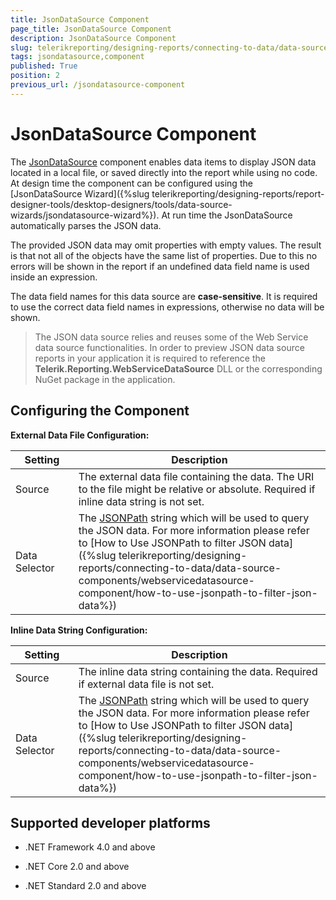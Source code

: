 ```yaml
---
title: JsonDataSource Component
page_title: JsonDataSource Component 
description: JsonDataSource Component
slug: telerikreporting/designing-reports/connecting-to-data/data-source-components/jsondatasource-component
tags: jsondatasource,component
published: True
position: 2
previous_url: /jsondatasource-component
---
```

<style>
table th:first-of-type {
    width: 20%;
}
table th:nth-of-type(2) {
    width: 80%;
}
</style>
# JsonDataSource Component

The [JsonDataSource](/reporting/api/Telerik.Reporting.JsonDataSource)  component enables data items to display JSON data located in a local file, or saved directly into the report while using no code. At design time the component can be configured using the [JsonDataSource Wizard]({%slug telerikreporting/designing-reports/report-designer-tools/desktop-designers/tools/data-source-wizards/jsondatasource-wizard%}). At run time the JsonDataSource automatically parses the JSON data. 

The provided JSON data may omit properties with empty values. The result is that not all of the objects have the same list of properties. Due to this no errors will be shown in the report if an undefined data field name is used inside an expression. 

The data field names for this data source are __case-sensitive__. It is required to use the correct data field names in expressions, otherwise no data will be shown. 

> The JSON data source relies and reuses some of the Web Service data source functionalities. In order to preview JSON data source reports in your application it is required to reference the  __Telerik.Reporting.WebServiceDataSource__ DLL or the corresponding NuGet package in the application. 

## Configuring the Component

__External Data File Configuration:__ 

| Setting | Description |
| ------ | ------ |
|Source|The external data file containing the data. The URI to the file might be relative or absolute. Required if inline data string is not set.|
|Data Selector|The  [JSONPath](https://www.newtonsoft.com/json/help/html/QueryJsonSelectTokenJsonPath.htm) string which will be used to query the JSON data. For more information please refer to [How to Use JSONPath to filter JSON data]({%slug telerikreporting/designing-reports/connecting-to-data/data-source-components/webservicedatasource-component/how-to-use-jsonpath-to-filter-json-data%})|

__Inline Data String Configuration:__ 

| Setting | Description |
| ------ | ------ |
|Source|The inline data string containing the data. Required if external data file is not set.|
|Data Selector|The  [JSONPath](https://www.newtonsoft.com/json/help/html/QueryJsonSelectTokenJsonPath.htm) string which will be used to query the JSON data. For more information please refer to [How to Use JSONPath to filter JSON data]({%slug telerikreporting/designing-reports/connecting-to-data/data-source-components/webservicedatasource-component/how-to-use-jsonpath-to-filter-json-data%})|

## Supported developer platforms

* .NET Framework 4.0 and above             

* .NET Core 2.0 and above             

* .NET Standard 2.0 and above
